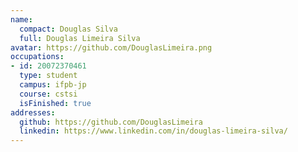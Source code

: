 ```yaml
---
name:
  compact: Douglas Silva
  full: Douglas Limeira Silva
avatar: https://github.com/DouglasLimeira.png
occupations:
- id: 20072370461
  type: student
  campus: ifpb-jp
  course: cstsi
  isFinished: true
addresses:
  github: https://github.com/DouglasLimeira
  linkedin: https://www.linkedin.com/in/douglas-limeira-silva/
---
```

